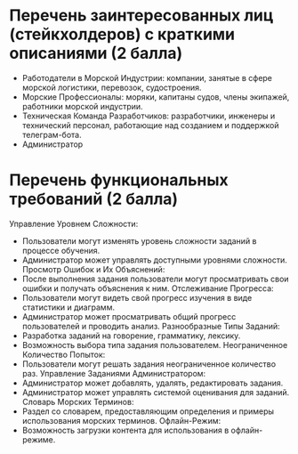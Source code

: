 # Перечень заинтересованных лиц (стейкхолдеров) с краткими описаниями (2 балла)
- Работодатели в Морской Индустрии: компании, занятые в сфере морской логистики, перевозок, судостроения.
- Морские Профессионалы: моряки, капитаны судов, члены экипажей, работники морской индустрии.
- Техническая Команда Разработчиков: разработчики, инженеры и технический персонал, работающие над созданием и поддержкой телеграм-бота.
- Администратор 
# Перечень функциональных требований (2 балла)
Управление Уровнем Сложности:
- Пользователи могут изменять уровень сложности заданий в процессе обучения.
- Администратор может управлять доступными уровнями сложности.
Просмотр Ошибок и Их Объяснений:
- После выполнения задания пользователи могут просматривать свои ошибки и получать объяснения к ним.
Отслеживание Прогресса:
- Пользователи могут видеть свой прогресс изучения в виде статистики и диаграмм.
- Администратор может просматривать общий прогресс пользователей и проводить анализ.
Разнообразные Типы Заданий:
- Разработка заданий на говорение, грамматику, лексику.
- Возможность выбора типа задания пользователем.
Неограниченное Количество Попыток:
- Пользователи могут решать задания неограниченное количество раз.
Управление Заданиями Администратором:
- Администратор может добавлять, удалять, редактировать задания.
- Администратор может управлять системой оценивания для заданий.
Словарь Морских Терминов:
- Раздел со словарем, предоставляющим определения и примеры использования морских терминов.
Офлайн-Режим:
- Возможность загрузки контента для использования в офлайн-режиме.
